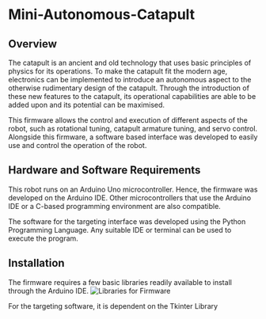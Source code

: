 # Mini-Autonomous-Catapult
## Overview
The catapult is an ancient and old technology that uses basic principles of physics for its operations. To make the catapult fit the modern age, electronics can be implemented to introduce an autonomous aspect to the otherwise rudimentary design of the catapult. Through the introduction of these new features to the catapult, its operational capabilities are able to be added upon and its potential can be maximised.

This firmware allows the control and execution of different aspects of the robot, such as rotational tuning, catapult armature tuning, and servo control. Alongside this firmware, a software based interface was developed to easily use and control the operation of the robot.

## Hardware and Software Requirements
This robot runs on an Arduino Uno microcontroller. Hence, the firmware was developed on the Arduino IDE. Other microcontrollers that use the Arduino IDE or a C-based programming environment are also compatible.

The software for the targeting interface was developed using the Python Programming Language. Any suitable IDE or terminal can be used to execute the program.

## Installation
The firmware requires a few basic libraries readily available to install through the Arduino IDE.
<picture>
 <source media="(prefers-color-scheme: dark)" srcset="https://github.com/AmirMasri/Mini-Autonamous-Catapult/blob/main/FSMLibraries.png">
 <source media="(prefers-color-scheme: light)" srcset="https://github.com/AmirMasri/Mini-Autonamous-Catapult/blob/main/FSMLibraries.png">
 <img alt="Libraries for Firmware" src="https://github.com/AmirMasri/Mini-Autonamous-Catapult/blob/main/FSMLibraries.png">
</picture>

For the targeting software, it is dependent on the Tkinter Library


